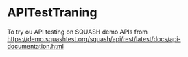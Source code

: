 # APITestTraning
To try ou API testing on SQUASH demo APIs from https://demo.squashtest.org/squash/api/rest/latest/docs/api-documentation.html
